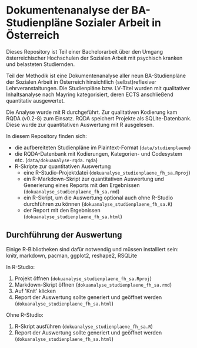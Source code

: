 # Dokumentenanalyse der BA-Studienpläne Sozialer Arbeit in Österreich

Dieses Repository ist Teil einer Bachelorarbeit über den Umgang österreichischer
Hochschulen der Sozialen Arbeit mit psychisch kranken und belasteten Studiernden.

Teil der Methodik ist eine Dokumentenanalyse aller neun BA-Studienpläne der
Sozialen Arbeit in Österreich hinsichtlich (selbst)reflexiver Lehrveranstaltungen.
Die Studienpläne bzw. LV-Titel wurden mit qualitativer Inhaltsanalyse nach Mayring
kategorisiert, deren ECTS anschließend quantitativ ausgewertet.

Die Analyse wurde mit R durchgeführt. Zur qualitativen Kodierung kam RQDA (v0.2-8)
zum Einsatz. RQDA speichert Projekte als SQLite-Datenbank. Diese wurde zur quantitativen
Auswertung mit R ausgelesen.

In diesem Repository finden sich:
* die aufbereiteten Studienpläne im Plaintext-Format (`data/studienplaene`)
* die RQDA-Datenbank mit Kodierungen, Kategorien- und Codesystem etc. (`data/dokuanalyse-rqda.rqda`)
* R-Skripte zur quantitativen Auswertung
  * eine R-Studio-Projektdatei (`dokuanalyse_studienplaene_fh_sa.Rproj`)
  * ein R-Markdown-Skript zur quantitativen Auswertung und Generierung eines Reports mit den Ergebnissen (`dokuanalyse_studienplaene_fh_sa.rmd`)
  * ein R-Skript, um die Auswertung optional auch ohne R-Studio durchführen zu können (`dokuanalyse_studienplaene_fh_sa.R`)
  * der Report mit den Ergebnissen (`dokuanalyse_studienplaene_fh_sa.html`)

## Durchführung der Auswertung
Einige R-Bibliotheken sind dafür notwendig und müssen installiert sein: knitr, markdown, pacman, ggplot2, reshape2, RSQLite

In R-Studio: 
1. Projekt öffnen (`dokuanalyse_studienplaene_fh_sa.Rproj`)
1. Markdown-Skript öffnen (`dokuanalyse_studienplaene_fh_sa.rmd`)
1. Auf 'Knit' klicken
1. Report der Auswertung sollte generiert und geöffnet werden (`dokuanalyse_studienplaene_fh_sa.html`)

Ohne R-Studio:
1. R-Skript ausführen (`dokuanalyse_studienplaene_fh_sa.R`)
1. Report der Auswertung sollte generiert und geöffnet werden (`dokuanalyse_studienplaene_fh_sa.html`)
